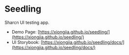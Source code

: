 # Seedling 

Sharcn UI testing app.

- Demo Page: [https://xiongjia.github.io/seedling/](https://xiongjia.github.io/seedling/)
- UI Storybook: [https://xiongjia.github.io/seedling/docs/](https://xiongjia.github.io/seedling/docs/)

